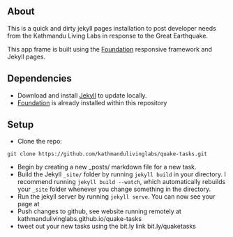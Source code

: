## About

This is a quick and dirty jekyll pages installation to post developer needs from the Kathmandu Living Labs in response to the Great Earthquake. 

This app frame is built using the [Foundation](http://foundation.zurb.com/) responsive framework and Jekyll pages. 

## Dependencies
- Download and install [Jekyll](http://jekyllrb.com/) to update locally. 
- [Foundation](http://foundation.zurb.com/) is already installed within this repository

## Setup

- Clone the repo:

`git clone https://github.com/kathmandulivinglabs/quake-tasks.git`

- Begin by creating a new _posts/ markdown file for a new task.
- Build the Jekyll `_site/` folder by running `jekyll build` in your directory. I recommend running `jekyll build --watch`, which automatically rebuilds your `_site` folder whenever you change something in the directory.
- Run the jekyll server by running `jekyll serve`. You can now see your page at [](http://localhost:4000/)
- Push changes to github, see website running remotely at kathmandulivinglabs.github.io/quake-tasks
- tweet out your new tasks using the bit.ly link bit.ly/quaketasks
